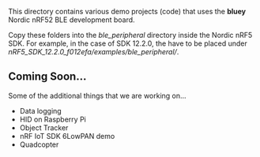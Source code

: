 This directory contains various demo projects (code) that uses the **bluey** Nordic nRF52 BLE development board.

Copy these folders into the *ble_peripheral* directory inside the Nordic nRF5 SDK. For example,
in the case of SDK 12.2.0, the have to be placed under *nRF5_SDK_12.2.0_f012efa/examples/ble_peripheral/*.


## Coming Soon...

Some of the additional things that we are working on...

- Data logging
- HID on Raspberry Pi
- Object Tracker
- nRF IoT SDK 6LowPAN demo
- Quadcopter
